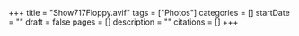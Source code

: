 +++
title = "Show717Floppy.avif"
tags = ["Photos"]
categories = []
startDate = ""
draft = false
pages = []
description = ""
citations = []
+++
